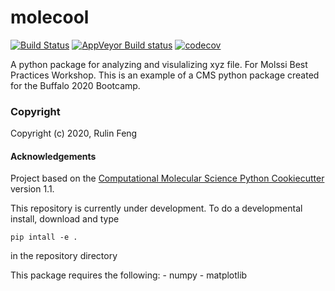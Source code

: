 molecool
==============================
[//]: # (Badges)
[![Build Status](https://travis-ci.com/RulingF/molecool.svg?branch=master)](https://travis-ci.com/RulingF/molecool)
[![AppVeyor Build status](https://ci.appveyor.com/api/projects/status/REPLACE_WITH_APPVEYOR_LINK/branch/master?svg=true)](https://ci.appveyor.com/project/REPLACE_WITH_OWNER_ACCOUNT/molecool/branch/master)
[![codecov](https://codecov.io/gh/RulingF/molecool/branch/master/graph/badge.svg)](https://codecov.io/gh/RulingF/molecool)

A python package for analyzing and visulalizing xyz file. For Molssi Best Practices Workshop.
This is an example of a CMS python package created for the Buffalo 2020 Bootcamp.

### Copyright

Copyright (c) 2020, Rulin Feng


#### Acknowledgements
 
Project based on the 
[Computational Molecular Science Python Cookiecutter](https://github.com/molssi/cookiecutter-cms) version 1.1.

This repository is currently under development. To do a developmental install, download and type

`pip intall -e .`

in the repository directory

This package requires the following:
    - numpy
    - matplotlib
